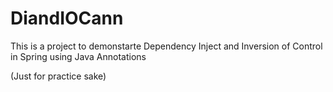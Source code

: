 # DiandIOCann

This is a project to demonstarte Dependency Inject and Inversion of Control in Spring using Java Annotations

(Just for practice sake)
